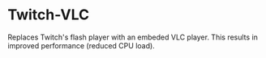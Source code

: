 Twitch-VLC
==========

Replaces Twitch's flash player with an embeded VLC player. This results in improved performance (reduced CPU load).
